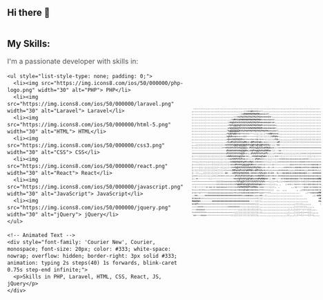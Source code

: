 ## Hi there 👋

<div style="display: flex; align-items: center; justify-content: space-between;">

  <!-- Left side: Skills with icons -->
  <div style="flex: 1; padding-right: 20px;">
    <h2>My Skills:</h2>
    <p style="font-size: 16px; color: #555;">I'm a passionate developer with skills in:</p>
    
    <ul style="list-style-type: none; padding: 0;">
      <li><img src="https://img.icons8.com/ios/50/000000/php-logo.png" width="30" alt="PHP"> PHP</li>
      <li><img src="https://img.icons8.com/ios/50/000000/laravel.png" width="30" alt="Laravel"> Laravel</li>
      <li><img src="https://img.icons8.com/ios/50/000000/html-5.png" width="30" alt="HTML"> HTML</li>
      <li><img src="https://img.icons8.com/ios/50/000000/css3.png" width="30" alt="CSS"> CSS</li>
      <li><img src="https://img.icons8.com/ios/50/000000/react.png" width="30" alt="React"> React</li>
      <li><img src="https://img.icons8.com/ios/50/000000/javascript.png" width="30" alt="JavaScript"> JavaScript</li>
      <li><img src="https://img.icons8.com/ios/50/000000/jquery.png" width="30" alt="jQuery"> jQuery</li>
    </ul>

    <!-- Animated Text -->
    <div style="font-family: 'Courier New', Courier, monospace; font-size: 20px; color: #333; white-space: nowrap; overflow: hidden; border-right: 3px solid #333; animation: typing 2s steps(40) 1s forwards, blink-caret 0.75s step-end infinite;">
      <p>Skills in PHP, Laravel, HTML, CSS, React, JS, jQuery</p>
    </div>
  </div>

  <!-- Right side: Profile picture -->
  <div style="flex: 1; text-align: right;">
    <img src="https://github.com/aye007/aye007/blob/main/arash.png" alt="Arash's Picture" style="max-width: 300px; border-radius: 10px;"/>
  </div>
</div>

<!-- CSS for the typing effect -->
<style>
@keyframes typing {
  from { width: 0; }
  to { width: 100%; }
}

@keyframes blink-caret {
  50% { border-color: transparent; }
}
</style>

